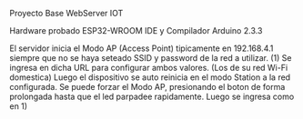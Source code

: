 Proyecto Base WebServer IOT

Hardware probado ESP32-WROOM
IDE y Compilador Arduino 2.3.3

El servidor inicia el Modo AP (Access Point) tipicamente en 192.168.4.1 siempre que no se haya seteado SSID y password de la red a utilizar. (1)
Se ingresa en dicha URL para configurar ambos valores. (Los de su red Wi-Fi domestica)
Luego el dispositivo se auto reinicia en el modo Station a la red configurada.
Se puede forzar el Modo AP, presionando el boton de forma prolongada hasta que el led parpadee rapidamente. Luego se ingresa como en 1)

